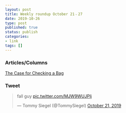```yaml
---
layout: post
title: Weekly roundup October 21﹣27
date: 2019-10-26
type: post
published: true
status: publish
categories:
- link
tags: []
---
```


### Articles/Columns

[The Case for Checking a Bag](https://gay.medium.com/the-case-for-checking-a-bag-b0f92968a852 "The Case for Checking a Bag. By Roxane Gay")

### Tweet

<blockquote class="twitter-tweet"><p lang="en" dir="ltr">fall guy <a href="https://t.co/MJW9WUJPlj">pic.twitter.com/MJW9WUJPlj</a></p>&mdash; Tommy Siegel (@TommySiegel) <a href="https://twitter.com/TommySiegel/status/1186302669301960705?ref_src=twsrc%5Etfw">October 21, 2019</a></blockquote> <script async src="https://platform.twitter.com/widgets.js" charset="utf-8"></script>
